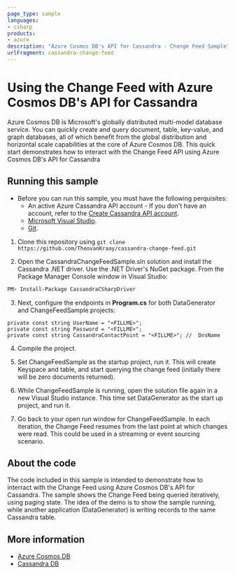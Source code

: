 ```yaml
---
page_type: sample
languages:
- csharp
products:
- azure
description: "Azure Cosmos DB's API for Cassandra - Change Feed Sample"
urlFragment: cassandra-change-feed
---
```


# Using the Change Feed with Azure Cosmos DB's API for Cassandra
Azure Cosmos DB is Microsoft's globally distributed multi-model database service. You can quickly create and query document, table, key-value, and graph databases, all of which benefit from the global distribution and horizontal scale capabilities at the core of Azure Cosmos DB. 
This quick start demonstrates how to interact with the Change Feed API using Azure Cosmos DB's API for Cassandra

## Running this sample
* Before you can run this sample, you must have the following perquisites:
	* An active Azure Cassandra API account - If you don't have an account, refer to the [Create Cassandra API account](https://docs.microsoft.com/en-us/azure/cosmos-db/create-cassandra-dotnet). 
	* [Microsoft Visual Studio](https://www.visualstudio.com).
	* [Git](http://git-scm.com/).

1. Clone this repository using `git clone https://github.com/TheovanKraay/cassandra-change-feed.git`

2. Open the CassandraChangeFeedSample.sln solution and install the Cassandra .NET driver. Use the .NET Driver's NuGet package. From the Package Manager Console window in Visual Studio:

```bash
PM> Install-Package CassandraCSharpDriver
```

3. Next, configure the endpoints in **Program.cs** for both DataGenerator and ChangeFeedSample projects:

```
private const string UserName = "<FILLME>"; 
private const string Password = "<FILLME>";
private const string CassandraContactPoint = "<FILLME>"; //  DnsName
```
4. Compile the project.

5. Set ChangeFeedSample as the startup project, run it. This will create Keyspace and table, and start querying the change feed (initially there will be zero documents returned).

6. While ChangeFeedSample is running, open the solution file again in a new Visual Studio instance. This time set DataGenerator as the start up project, and run it. 

7. Go back to your open run window for ChangeFeedSample. In each iteration, the Change Feed resumes from the last point at which changes were read. This could be used in a streaming or event sourcing scenario. 


## About the code
The code included in this sample is intended to demonstrate how to interract with the Change Feed using Azure Cosmos DB's API for Cassandra. The sample shows the Change Feed being queried iteratively, using paging state. The idea of the demo is to show the sample running, while another application (DataGenerator) is writing records to the same Cassandra table.

## More information

- [Azure Cosmos DB](https://docs.microsoft.com/azure/cosmos-db/introduction)
- [Cassandra DB](http://cassandra.apache.org/)
